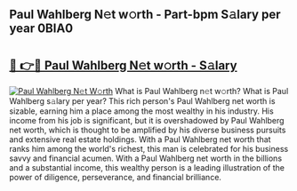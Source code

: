 ## Paul Wahlberg N𝚎t w𝚘rth - Part-bpm S𝚊lary per year 0BIA0

# <h2><a href="http://gc4r2fl.nevu.top/?p=Paul+Wahlberg">🔗 👉🔴 Paul Wahlberg N𝚎t w𝚘rth - S𝚊lary</a></h2>

[![Paul Wahlberg N𝚎t W𝚘rth](https://i.imgur.com/Oavwk0R.jpeg)](http://gc4r2fl.nevu.top/?p=Paul+Wahlberg)
What is Paul Wahlberg n𝚎t w𝚘rth? What is Paul Wahlberg s𝚊lary per year?
This rich person's Paul Wahlberg net worth is sizable, earning him a place among the most wealthy in his industry. His income from his job is significant, but it is overshadowed by Paul Wahlberg net worth, which is thought to be amplified by his diverse business pursuits and extensive real estate holdings. With a Paul Wahlberg net worth that ranks him among the world's richest, this man is celebrated for his business savvy and financial acumen. With a Paul Wahlberg net worth in the billions and a substantial income, this wealthy person is a leading illustration of the power of diligence, perseverance, and financial brilliance.
